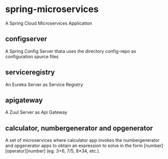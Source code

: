 # spring-microservices
A Spring Cloud Microservices Application

## configserver
A Spring Config Server thata uses the directory config-repo as configuration spurce files

## serviceregistry
An Eureka Server as Service Registry

## apigateway
A Zuul Server as Api Gateway

## calculator, numbergenerator and opgenerator
A set of microservices where calculator app invokes the numbergenerator and opgenerator apps to obtain an expression to solve in the form [number][operator][number] (eg. 3+6, 7/5, 8*34, etc.).


